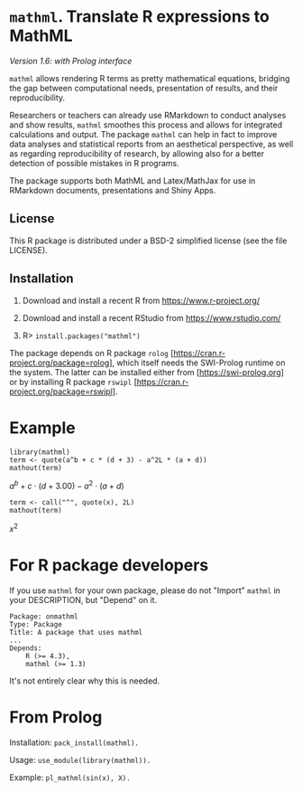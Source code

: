 # `mathml`. Translate R expressions to MathML

_Version 1.6: with Prolog interface_

`mathml` allows rendering R terms as pretty mathematical equations, bridging the
gap between computational needs, presentation of results, and their
reproducibility. 

Researchers or teachers can already use RMarkdown to conduct analyses and show
results, `mathml` smoothes this process and allows for integrated calculations
and output. The package `mathml` can help in fact to improve data analyses and
statistical reports from an aesthetical perspective, as well as regarding 
reproducibility of research, by allowing also for a better detection of possible
mistakes in R programs. 

The package supports both MathML and Latex/MathJax for use in RMarkdown
documents, presentations and Shiny Apps.

## License

This R package is distributed under a BSD-2 simplified
license (see the file LICENSE).

## Installation

1. Download and install a recent R from https://www.r-project.org/

2. Download and install a recent RStudio from https://www.rstudio.com/

3. R> `install.packages("mathml")`

The package depends on 
R package `rolog` [https://cran.r-project.org/package=rolog], which
itself needs the SWI-Prolog runtime on the system. The latter can be installed
either from [https://swi-prolog.org] or by installing 
R package `rswipl` [https://cran.r-project.org/package=rswipl].

# Example

````
library(mathml)
term <- quote(a^b + c * (d + 3) - a^2L * (a + d))
mathout(term)
````

$a^b + c \cdot (d+3.00) - a^2 \cdot (a+d)$

````
term <- call("^", quote(x), 2L)
mathout(term)
````

$x^2$

# For R package developers

If you use `mathml` for your own package, please do not "Import" `mathml` in
your DESCRIPTION, but "Depend" on it.

```
Package: onmathml
Type: Package
Title: A package that uses mathml
...
Depends: 
    R (>= 4.3),
    mathml (>= 1.3)
```

It's not entirely clear why this is needed.

# From Prolog

Installation: `pack_install(mathml).`

Usage: `use_module(library(mathml)).`

Example: `pl_mathml(sin(x), X).`


